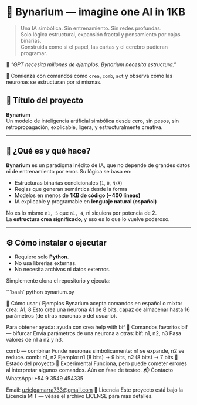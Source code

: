 # 🧠 Bynarium — imagine one AI in 1KB


> Una IA simbólica. Sin entrenamiento. Sin redes profundas.  
> Solo lógica estructural, expansión fractal y pensamiento por cajas binarias.  
> Construida como si el papel, las cartas y el cerebro pudieran programar.

🧬 _"GPT necesita millones de ejemplos. Bynarium necesita estructura."_

🚀 Comienza con comandos como `crea`, `comb`, `act` y observa cómo las neuronas se estructuran por sí mismas.

## 📌 Título del proyecto
**Bynarium**  
Un modelo de inteligencia artificial simbólica desde cero, sin pesos, sin retropropagación, explicable, ligera, y estructuralmente creativa.

---

## 🚀 ¿Qué es y qué hace?

**Bynarium** es un paradigma inédito de IA, que no depende de grandes datos ni de entrenamiento por error. Su lógica se basa en:

- Estructuras binarias condicionales (`1`, `0`, `N/A`)
- Reglas que generan semántica desde la forma
- Modelos en menos de **1KB de código (~400 líneas)**
- IA explicable y programable en **lenguaje natural (español)**

No es lo mismo `n1, 5` que `n1, 4`, ni siquiera por potencia de 2.  
La **estructura crea significado**, y eso es lo que lo vuelve poderoso.

---

## ⚙️ Cómo instalar o ejecutar

- Requiere solo **Python**.
- No usa librerías externas.
- No necesita archivos ni datos externos.

Simplemente clona el repositorio y ejecuta:

```bash`
python bynarium.py

🧪 Cómo usar / Ejemplos
Bynarium acepta comandos en español o mixto:
crea: A1, 8
Esto crea una neurona A1 de 8 bits, capaz de almacenar hasta 16 parámetros (de otras neuronas o del usuario).

Para obtener ayuda:
ayuda con crea
help with bif
🔀 Comandos favoritos
bif — bifurcar
Envía parámetros de una neurona a otras:
bif: n1, n2, n3
Pasa valores de n1 a n2 y n3.

comb — combinar
Funde neuronas simbólicamente:
n1 se expande, n2 se reduce.
comb: n1, n2
Ejemplo: n1 (8 bits) → 9 bits, n2 (8 bits) → 7 bits
🧪 Estado del proyecto
🔬 Experimental
Funciona, pero puede cometer errores al interpretar algunos comandos. Aún en fase de testeo.
📬 Contacto
WhatsApp: +54 9 3549 454335

Email: uzielgamarra733@gmail.com
📄 Licencia
Este proyecto está bajo la Licencia MIT — véase el archivo LICENSE para más detalles.
